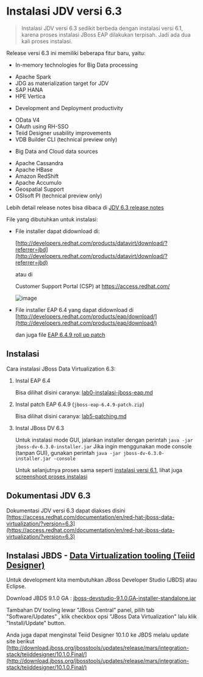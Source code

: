 
# Instalasi JDV versi 6.3

> Instalasi JDV versi 6.3 sedikit berbeda dengan instalasi versi 6.1, karena proses instalasi JBoss EAP dilakukan terpisah. Jadi ada dua kali proses instalasi.


 Release versi 6.3 ini memiliki beberapa fitur baru, yaitu:

* In-memory technologies for Big Data processing
 - Apache Spark
 - JDG as materialization target for JDV
 - SAP HANA
 - HPE Vertica
* Development and Deployment productivity
 - OData V4
 - OAuth using RH-SSO
 - Teiid Designer usability improvements
 - VDB Builder CLI (technical preview only)
* Big Data and Cloud data sources
 - Apache Cassandra
 - Apache HBase
 - Amazon RedShift
 - Apache Accumulo
 - Geospatial Support
 - OSIsoft PI (technical preview only)

Lebih detail release notes bisa dibaca di [JDV 6.3 release notes](https://access.redhat.com/documentation/en/red-hat-jboss-data-virtualization/6.3/paged/release-notes/)

File yang dibutuhkan untuk instalasi:

- File installer dapat didownload di:
  
   [http://developers.redhat.com/products/datavirt/download/?referrer=jbd](http://developers.redhat.com/products/datavirt/download/?referrer=jbd) 
    
    atau di 

   Customer Support Portal (CSP) at https://access.redhat.com/

   ![image](https://cloud.githubusercontent.com/assets/3068071/18037488/db7c88e2-6daf-11e6-8eca-d8f19762b20a.png)

- File installer EAP 6.4 yang dapat didownload di [http://developers.redhat.com/products/eap/download/](http://developers.redhat.com/products/eap/download/)

    dan juga file [EAP 6.4.9 roll up patch](https://access.redhat.com/jbossnetwork/restricted/softwareDownload.html?softwareId=39353)

## Instalasi 

Cara instalasi JBoss Data Virtualization 6.3:

1. Instal EAP 6.4
   
   Bisa dilihat disini caranya: [lab0-instalasi-jboss-eap.md](https://github.com/ejlp12/jboss-eap-workshop-site/blob/master/lab0-instalasi-jboss-eap.md)

2. Instal patch EAP 6.4.9 (`jboss-eap-6.4.9-patch.zip`) 
   
   Bisa dilihat disini caranya: [lab5-patching.md](https://github.com/ejlp12/jboss-eap-workshop-site/blob/master/lab5-patching.md)

3. Instal JBoss DV 6.3 
   
   Untuk instalasi mode GUI, jalankan installer dengan perintah `java -jar jboss-dv-6.3.0-installer.jar`
   Jika ingin menggunakan mode console (tanpan GUI), gunakan perintah `java -jar jboss-dv-6.3.0-installer.jar -console`
   
   Untuk selanjutnya proses sama seperti [instalasi versi 6.1](02-instalasi-jdv-server.md), lihat juga [screenshoot proses instalasi](https://github.com/ejlp12/jboss-dv-workshop/issues/2)

## Dokumentasi JDV 6.3

Dokumentasi JDV versi 6.3 dapat diakses disini [https://access.redhat.com/documentation/en/red-hat-jboss-data-virtualization/?version=6.3](https://access.redhat.com/documentation/en/red-hat-jboss-data-virtualization/?version=6.3)

## Instalasi JBDS - [Data Virtualization tooling (Teiid Designer)](http://teiiddesigner.jboss.org/designer_summary/downloads.html) 

Untuk development kita membutuhkan JBoss Developer Studio (JBDS) atau Eclipse.

Download JBDS 9.1.0 GA : [jboss-devstudio-9.1.0.GA-installer-standalone.jar](https://developers.redhat.com/download-manager/file/jboss-devstudio-9.1.0.GA-installer-standalone.jar)

Tambahan DV tooling lewar "JBoss Central" panel, pilih tab "Software/Updates" , klik checkbox opsi "JBoss Data Virtualization" lalu klik "Install/Update" button.

Anda juga dapat menginstal Teiid Designer 10.1.0 ke JBDS melalu update site berikut [http://download.jboss.org/jbosstools/updates/release/mars/integration-stack/teiiddesigner/10.1.0.Final/](http://download.jboss.org/jbosstools/updates/release/mars/integration-stack/teiiddesigner/10.1.0.Final/)
